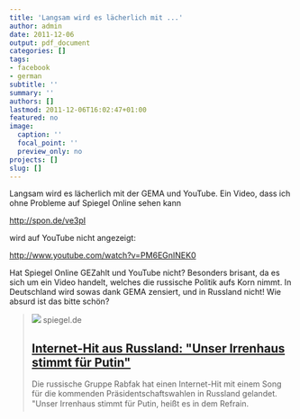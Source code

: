 ```yaml
---
title: 'Langsam wird es lächerlich mit ...'
author: admin
date: 2011-12-06
output: pdf_document
categories: []
tags:
- facebook
- german
subtitle: ''
summary: ''
authors: []
lastmod: 2011-12-06T16:02:47+01:00
featured: no
image:
  caption: ''
  focal_point: ''
  preview_only: no
projects: []
slug: []
---
```

Langsam wird es lächerlich mit der GEMA und YouTube. Ein Video, dass ich ohne Probleme auf Spiegel Online sehen kann

http://spon.de/ve3pI

wird auf YouTube nicht angezeigt:

http://www.youtube.com/watch?v=PM6EGnINEK0

Hat Spiegel Online GEZahlt und YouTube nicht? 
Besonders brisant, da es sich um ein Video handelt, welches die russische Politik aufs Korn nimmt. In Deutschland wird sowas dank GEMA zensiert, und in Russland nicht! Wie absurd ist das bitte schön? 
> [![](https://cdn.prod.www.spiegel.de/images/373b0a3f-0001-0004-0000-000000290729_w1020_r1.77_fpx50.59_fpy50.jpg)](http://www.spiegel.de/video/video-1165696.html)
> spiegel.de
> ## [Internet-Hit aus Russland: "Unser Irrenhaus stimmt für Putin"](http://www.spiegel.de/video/video-1165696.html)
>
>Die russische Gruppe Rabfak hat einen Internet-Hit mit einem Song für die kommenden Präsidentschaftswahlen in Russland gelandet. "Unser Irrenhaus stimmt für Putin, heißt es in dem Refrain.

